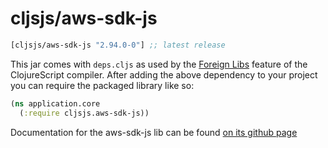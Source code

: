 # cljsjs/aws-sdk-js

[](dependency)
```clojure
[cljsjs/aws-sdk-js "2.94.0-0"] ;; latest release
```
[](/dependency)

This jar comes with `deps.cljs` as used by the [Foreign Libs][flibs] feature
of the ClojureScript compiler. After adding the above dependency to your project
you can require the packaged library like so:

```clojure
(ns application.core
  (:require cljsjs.aws-sdk-js))
```

Documentation for the aws-sdk-js lib can be found [on its github page](https://github.com/aws/aws-sdk-js)

[flibs]: https://clojurescript.org/reference/packaging-foreign-deps
